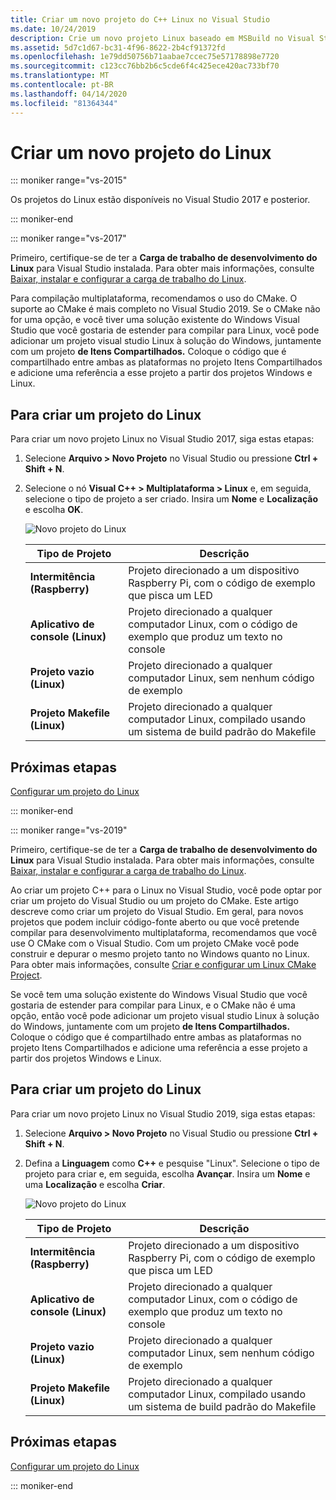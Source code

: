 ```yaml
---
title: Criar um novo projeto do C++ Linux no Visual Studio
ms.date: 10/24/2019
description: Crie um novo projeto Linux baseado em MSBuild no Visual Studio.
ms.assetid: 5d7c1d67-bc31-4f96-8622-2b4cf91372fd
ms.openlocfilehash: 1e79dd50756b71aabae7ccec75e57178898e7720
ms.sourcegitcommit: c123cc76bb2b6c5cde6f4c425ece420ac733bf70
ms.translationtype: MT
ms.contentlocale: pt-BR
ms.lasthandoff: 04/14/2020
ms.locfileid: "81364344"
---
```

# <a name="create-a-new-linux-project"></a>Criar um novo projeto do Linux

::: moniker range="vs-2015"

Os projetos do Linux estão disponíveis no Visual Studio 2017 e posterior.

::: moniker-end

::: moniker range="vs-2017"

Primeiro, certifique-se de ter a **Carga de trabalho de desenvolvimento do Linux** para Visual Studio instalada. Para obter mais informações, consulte [Baixar, instalar e configurar a carga de trabalho do Linux](download-install-and-setup-the-linux-development-workload.md).

Para compilação multiplataforma, recomendamos o uso do CMake. O suporte ao CMake é mais completo no Visual Studio 2019. Se o CMake não for uma opção, e você tiver uma solução existente do Windows Visual Studio que você gostaria de estender para compilar para Linux, você pode adicionar um projeto visual studio Linux à solução do Windows, juntamente com um projeto **de Itens Compartilhados.** Coloque o código que é compartilhado entre ambas as plataformas no projeto Itens Compartilhados e adicione uma referência a esse projeto a partir dos projetos Windows e Linux.

## <a name="to-create-a-new-linux-project"></a>Para criar um projeto do Linux

Para criar um novo projeto Linux no Visual Studio 2017, siga estas etapas:

1. Selecione **Arquivo > Novo Projeto** no Visual Studio ou pressione **Ctrl + Shift + N**.
1. Selecione o nó **Visual C++ > Multiplataforma > Linux** e, em seguida, selecione o tipo de projeto a ser criado. Insira um **Nome** e **Localização** e escolha **OK**.

   ![Novo projeto do Linux](media/newproject.png)

   | Tipo de Projeto | Descrição |
   | ------------ | --- |
   | **Intermitência (Raspberry)**           | Projeto direcionado a um dispositivo Raspberry Pi, com o código de exemplo que pisca um LED |
   | **Aplicativo de console (Linux)** | Projeto direcionado a qualquer computador Linux, com o código de exemplo que produz um texto no console |
   | **Projeto vazio (Linux)**       | Projeto direcionado a qualquer computador Linux, sem nenhum código de exemplo |
   | **Projeto Makefile (Linux)**    | Projeto direcionado a qualquer computador Linux, compilado usando um sistema de build padrão do Makefile |

## <a name="next-steps"></a>Próximas etapas

[Configurar um projeto do Linux](configure-a-linux-project.md)

::: moniker-end

::: moniker range="vs-2019"

Primeiro, certifique-se de ter a **Carga de trabalho de desenvolvimento do Linux** para Visual Studio instalada. Para obter mais informações, consulte [Baixar, instalar e configurar a carga de trabalho do Linux](download-install-and-setup-the-linux-development-workload.md).

Ao criar um projeto C++ para o Linux no Visual Studio, você pode optar por criar um projeto do Visual Studio ou um projeto do CMake. Este artigo descreve como criar um projeto do Visual Studio. Em geral, para novos projetos que podem incluir código-fonte aberto ou que você pretende compilar para desenvolvimento multiplataforma, recomendamos que você use O CMake com o Visual Studio. Com um projeto CMake você pode construir e depurar o mesmo projeto tanto no Windows quanto no Linux. Para obter mais informações, consulte [Criar e configurar um Linux CMake Project](cmake-linux-project.md).

Se você tem uma solução existente do Windows Visual Studio que você gostaria de estender para compilar para Linux, e o CMake não é uma opção, então você pode adicionar um projeto visual studio Linux à solução do Windows, juntamente com um projeto **de Itens Compartilhados.** Coloque o código que é compartilhado entre ambas as plataformas no projeto Itens Compartilhados e adicione uma referência a esse projeto a partir dos projetos Windows e Linux.

## <a name="to-create-a-new-linux-project"></a>Para criar um projeto do Linux

Para criar um novo projeto Linux no Visual Studio 2019, siga estas etapas:

1. Selecione **Arquivo > Novo Projeto** no Visual Studio ou pressione **Ctrl + Shift + N**.
1. Defina a **Linguagem** como **C++** e pesquise "Linux". Selecione o tipo de projeto para criar e, em seguida, escolha **Avançar**. Insira um **Nome** e uma **Localização** e escolha **Criar**.

   ![Novo projeto do Linux](media/newproject-vs2019.png)

   | Tipo de Projeto | Descrição |
   | ------------ | --- |
   | **Intermitência (Raspberry)**           | Projeto direcionado a um dispositivo Raspberry Pi, com o código de exemplo que pisca um LED |
   | **Aplicativo de console (Linux)** | Projeto direcionado a qualquer computador Linux, com o código de exemplo que produz um texto no console |
   | **Projeto vazio (Linux)**       | Projeto direcionado a qualquer computador Linux, sem nenhum código de exemplo |
   | **Projeto Makefile (Linux)**    | Projeto direcionado a qualquer computador Linux, compilado usando um sistema de build padrão do Makefile |

## <a name="next-steps"></a>Próximas etapas

[Configurar um projeto do Linux](configure-a-linux-project.md)

::: moniker-end
